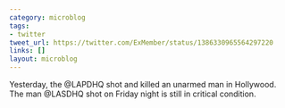 ```yaml
---
category: microblog
tags:
- twitter
tweet_url: https://twitter.com/ExMember/status/1386330965564297220
links: []
layout: microblog
---
```

Yesterday, the @LAPDHQ shot and killed an unarmed man in Hollywood. The man @LASDHQ shot on Friday night is still in critical condition.
